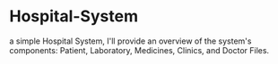 # Hospital-System
 a simple Hospital System, I'll provide an overview of the system's components: Patient, Laboratory, Medicines, Clinics, and Doctor Files.
